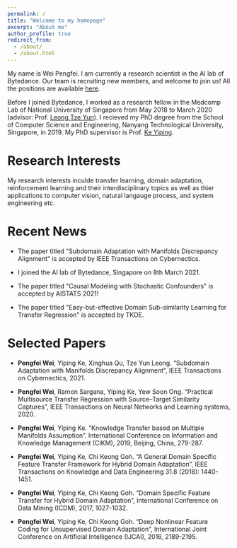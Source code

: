 ```yaml
---
permalink: /
title: "Welcome to my homepage"
excerpt: "About me"
author_profile: true
redirect_from: 
  - /about/
  - /about.html
---
```


My name is Wei Pengfei. I am currently a research scientist in the AI lab of Bytedance. Our team is recruiting new members, and welcome to join us! All the positions are available [here](https://job.toutiao.com/s/F9fU3aq).

Before I joined Bytedance, I worked as a research fellow in the Medcomp Lab of National University of Singapore from May 2018 to March 2020 (advisor: Prof. [Leong Tze Yun](https://www.comp.nus.edu.sg/~leongty/Home.html)). I recieved my PhD degree from the School of Computer Science and Engineering, Nanyang Technological University, Singapore, in 2019. My PhD supervisor is Prof. [Ke Yiping](https://research.ntu.edu.sg/expertise/academicprofile/Pages/StaffProfile.aspx?ST_EMAILID=YPKE&CategoryDescription=ComputerScienceandEngineering).

Research Interests
======
My research interests inculde transfer learning, domain adaptation, reinforcement learning and their interdisciplinary topics as well as thier applications to computer vision, natural langauge process, and system engineering etc.

Recent News
======
- The paper titled "Subdomain Adaptation with Manifolds Discrepancy Alignment" is accepted by IEEE Transactions on Cybernectics.

- I joined the AI lab of Bytedance, Singapore on 8th March 2021. 

- The paper titled "Causal Modeling with Stochastic Confounders" is accepted by AISTATS 2021! 

- The paper titled "Easy-but-effective Domain Sub-similarity Learning for Transfer Regression" is accepted by TKDE.

Selected Papers
======
-	**Pengfei Wei**, Yiping Ke, Xinghua Qu, Tze Yun Leong. “Subdomain Adaptation with Manifolds Discrepancy Alignment”, IEEE Transactions on Cybernectics, 2021. 

-	**Pengfei Wei**, Ramon Sargana, Yiping Ke, Yew Soon Ong. “Practical Multisource Transfer Regression with Source–Target Similarity Captures”, IEEE Transactions on Neural Networks and Learning systems, 2020. 

-	**Pengfei Wei**, Yiping Ke. “Knowledge Transfer based on Multiple Manifolds Assumption”. International Conference on Information and Knowledge Management (CIKM), 2019, Beijing, China, 279-287.

- **Pengfei Wei**, Yiping Ke, Chi Keong Goh. “A General Domain Specific Feature Transfer Framework for Hybrid Domain Adaptation”, IEEE Transactions on Knowledge and Data Engineering 31.8 (2018): 1440-1451.

-	**Pengfei Wei**, Yiping Ke, Chi Keong Goh. “Domain Specific Feature Transfer for Hybrid Domain Adaptation”, International Conference on Data Mining (ICDM), 2017, 1027-1032. 

-	**Pengfei Wei**, Yiping Ke, Chi Keong Goh. “Deep Nonlinear Feature Coding for Unsupervised Domain Adaptation”, International Joint Conference on Artificial Intelligence (IJCAI), 2016, 2189-2195.

<script type="text/javascript" id="clustrmaps" src="//clustrmaps.com/map_v2.js?d=ciVs4u2wbw7OBuGkwyDsEPEZdJ1WyonWh2FoqYgAkec&cl=ffffff&w=a"></script>
